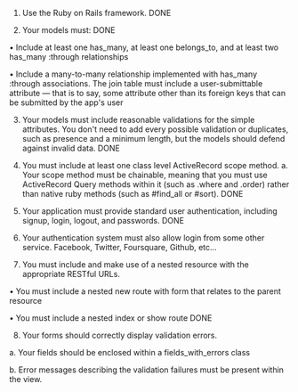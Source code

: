 1. Use the Ruby on Rails framework. 
DONE

2. Your models must: 
DONE

• Include at least one has_many, at least one belongs_to, and at least two has_many :through relationships

• Include a many-to-many relationship implemented with has_many :through associations. The join table must include a user-submittable attribute — that is to say, some attribute other than its foreign keys that can be submitted by the app's user

3. Your models must include reasonable validations for the simple attributes. You don't need to add every possible validation or duplicates, such as presence and a minimum length, but the models should defend against invalid data. 
DONE

4. You must include at least one class level ActiveRecord scope method. a. Your scope method must be chainable, meaning that you must use ActiveRecord Query methods within it (such as .where and .order) rather than native ruby methods (such as #find_all or #sort).
DONE

5. Your application must provide standard user authentication, including signup, login, logout, and passwords.
DONE

6. Your authentication system must also allow login from some other service. Facebook, Twitter, Foursquare, Github, etc...

7. You must include and make use of a nested resource with the appropriate RESTful URLs.

• You must include a nested new route with form that relates to the parent resource

• You must include a nested index or show route
DONE

8. Your forms should correctly display validation errors.

a. Your fields should be enclosed within a fields_with_errors class

b. Error messages describing the validation failures must be present within the view.

